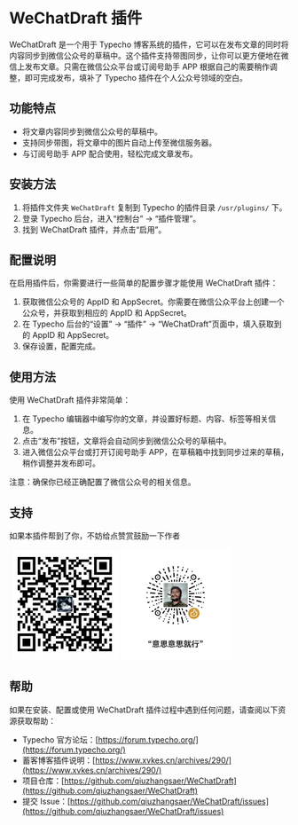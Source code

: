 # WeChatDraft 插件

WeChatDraft 是一个用于 Typecho 博客系统的插件，它可以在发布文章的同时将内容同步到微信公众号的草稿中。这个插件支持带图同步，让你可以更方便地在微信上发布文章。只需在微信公众平台或订阅号助手 APP 根据自己的需要稍作调整，即可完成发布，填补了 Typecho 插件在个人公众号领域的空白。

## 功能特点

- 将文章内容同步到微信公众号的草稿中。
- 支持同步带图，将文章中的图片自动上传至微信服务器。
- 与订阅号助手 APP 配合使用，轻松完成文章发布。

## 安装方法

1. 将插件文件夹 `WeChatDraft` 复制到 Typecho 的插件目录 `/usr/plugins/` 下。
2. 登录 Typecho 后台，进入“控制台” -> “插件管理”。
3. 找到 WeChatDraft 插件，并点击“启用”。

## 配置说明

在启用插件后，你需要进行一些简单的配置步骤才能使用 WeChatDraft 插件：

1. 获取微信公众号的 AppID 和 AppSecret。你需要在微信公众平台上创建一个公众号，并获取到相应的 AppID 和 AppSecret。
2. 在 Typecho 后台的“设置” -> “插件” -> “WeChatDraft”页面中，填入获取到的 AppID 和 AppSecret。
3. 保存设置，配置完成。

## 使用方法

使用 WeChatDraft 插件非常简单：

1. 在 Typecho 编辑器中编写你的文章，并设置好标题、内容、标签等相关信息。
2. 点击“发布”按钮，文章将会自动同步到微信公众号的草稿中。
3. 进入微信公众平台或打开订阅号助手 APP，在草稿箱中找到同步过来的草稿，稍作调整并发布即可。

注意：确保你已经正确配置了微信公众号的相关信息。

## 支持

如果本插件帮到了你，不妨给点赞赏鼓励一下作者

<img width="200" height="200" src="https://raw.githubusercontent.com/qiuzhangsaer/imageWarehouse/main/alipay.jpg"><img width="200" height="200" src="https://raw.githubusercontent.com/qiuzhangsaer/imageWarehouse/main/wechat.jpg">


## 帮助

如果在安装、配置或使用 WeChatDraft 插件过程中遇到任何问题，请查阅以下资源获取帮助：

- Typecho 官方论坛：[https://forum.typecho.org/](https://forum.typecho.org/)
- 蓄客博客插件说明：[https://www.xvkes.cn/archives/290/](https://www.xvkes.cn/archives/290/)
- 项目仓库：[https://github.com/qiuzhangsaer/WeChatDraft](https://github.com/qiuzhangsaer/WeChatDraft)
- 提交 Issue：[https://github.com/qiuzhangsaer/WeChatDraft/issues](https://github.com/qiuzhangsaer/WeChatDraft/issues)
